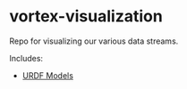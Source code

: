 # vortex-visualization
Repo for visualizing our various data streams.

Includes:
- [URDF Models](./urdf-models/README.md)
